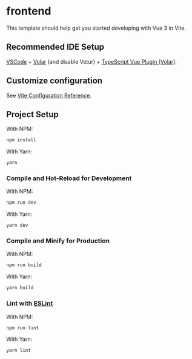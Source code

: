# frontend

This template should help get you started developing with Vue 3 in Vite.

## Recommended IDE Setup

[VSCode](https://code.visualstudio.com/) + [Volar](https://marketplace.visualstudio.com/items?itemName=Vue.volar) (and disable Vetur) + [TypeScript Vue Plugin (Volar)](https://marketplace.visualstudio.com/items?itemName=Vue.vscode-typescript-vue-plugin).

## Customize configuration

See [Vite Configuration Reference](https://vitejs.dev/config/).

## Project Setup

With NPM:

```sh
npm install
```

With Yarn:

```sh
yarn
```

### Compile and Hot-Reload for Development

With NPM:

```sh
npm run dev
```

With Yarn:

```sh
yarn dev
```

### Compile and Minify for Production

With NPM:

```sh
npm run build
```

With Yarn:

```sh
yarn build
```

### Lint with [ESLint](https://eslint.org/)

With NPM:

```sh
npm run lint
```

With Yarn:

```sh
yarn lint
```
